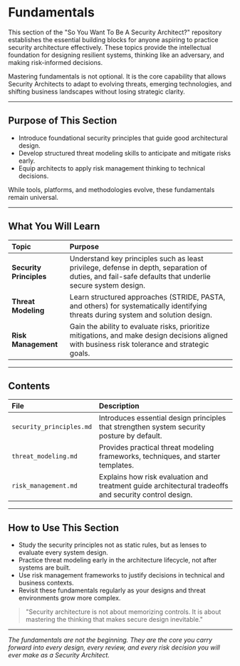 # Fundamentals

This section of the "So You Want To Be A Security Architect?" repository establishes the essential building blocks for anyone aspiring to practice security architecture effectively. These topics provide the intellectual foundation for designing resilient systems, thinking like an adversary, and making risk-informed decisions.

Mastering fundamentals is not optional. It is the core capability that allows Security Architects to adapt to evolving threats, emerging technologies, and shifting business landscapes without losing strategic clarity.

---

## Purpose of This Section

- Introduce foundational security principles that guide good architectural design.
- Develop structured threat modeling skills to anticipate and mitigate risks early.
- Equip architects to apply risk management thinking to technical decisions.

While tools, platforms, and methodologies evolve, these fundamentals remain universal.

---

## What You Will Learn

| Topic | Purpose |
|:------|:--------|
| **Security Principles** | Understand key principles such as least privilege, defense in depth, separation of duties, and fail-safe defaults that underlie secure system design. |
| **Threat Modeling** | Learn structured approaches (STRIDE, PASTA, and others) for systematically identifying threats during system and solution design. |
| **Risk Management** | Gain the ability to evaluate risks, prioritize mitigations, and make design decisions aligned with business risk tolerance and strategic goals. |

---

## Contents

| File | Description |
|:-----|:------------|
| `security_principles.md` | Introduces essential design principles that strengthen system security posture by default. |
| `threat_modeling.md` | Provides practical threat modeling frameworks, techniques, and starter templates. |
| `risk_management.md` | Explains how risk evaluation and treatment guide architectural tradeoffs and security control design. |

---

## How to Use This Section

- Study the security principles not as static rules, but as lenses to evaluate every system design.
- Practice threat modeling early in the architecture lifecycle, not after systems are built.
- Use risk management frameworks to justify decisions in technical and business contexts.
- Revisit these fundamentals regularly as your designs and threat environments grow more complex.

> "Security architecture is not about memorizing controls. It is about mastering the thinking that makes secure design inevitable."

---

*The fundamentals are not the beginning. They are the core you carry forward into every design, every review, and every risk decision you will ever make as a Security Architect.*

